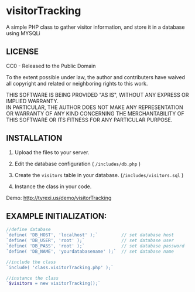 # visitorTracking
A simple PHP class to gather visitor information, and store it in a database using MYSQLi

## LICENSE
CC0 - Released to the Public Domain

To the extent possible under law, the author and contributers have waived all copyright and 
related or neighboring rights to this work.

THIS SOFTWARE IS BEING PROVIDED "AS IS", WITHOUT ANY EXPRESS OR IMPLIED WARRANTY.  
IN PARTICULAR, THE AUTHOR DOES NOT MAKE ANY REPRESENTATION OR WARRANTY OF ANY KIND 
CONCERNING THE MERCHANTABILITY OF THIS SOFTWARE OR ITS FITNESS FOR ANY PARTICULAR PURPOSE.


## INSTALLATION


1. Upload the files to your server. 

1. Edit the database configuration ( `/includes/db.php` ) 

1. Create the `visitors` table in your database. (`/includes/visitors.sql` )

1. Instance the class in your code.

Demo: http://tyrexi.us/demo/visitorTracking


## EXAMPLE INITIALIZATION:

```php
//define database
`define( 'DB_HOST', 'localhost' );`			// set database host
`define( 'DB_USER', 'root' );` 				// set database user
`define( 'DB_PASS', 'root' );` 				// set database password
`define( 'DB_NAME', 'yourdatabasename' );`	// set database name

//include the class
`include( 'class.visitorTracking.php' );`

//instance the class
`$visitors = new visitorTracking();`
```
